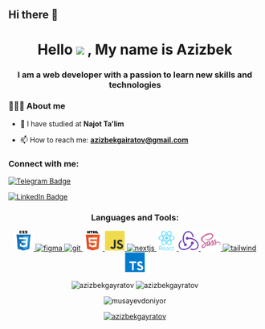 ## Hi there 👋

<h1 align="center">Hello <img src="https://raw.githubusercontent.com/aemmadi/aemmadi/master/wave.gif" width="30px"> , My name is Azizbek</h1>
<h3 align="center">I am a web developer with a passion to learn new skills and technologies</h3>



<h3>👨🏻‍💻 About me</h3>

- 🌱 I have studied at **Najot Ta'lim**

- 📫 How to reach me: **azizbekgairatov@gmail.com**

<h3>Connect with me:</h3>

[![Telegram Badge](https://img.shields.io/badge/@z1zbe-2CA5E0?style=flat-square&logo=telegram&logoColor=white&link=https://t.me/z1zbe)](https://t.me/z1zbe) 

[![LinkedIn Badge](https://img.shields.io/badge/Azizbek%20G%27ayratov-126BC3?style=flat-square&logo=linkedin&logoColor=white&link=https://www.linkedin.com/in/azizbek-g-ayratov-102551324/overlay/about-this-profile/)](https://www.linkedin.com/in/azizbek-g-ayratov-102551324/overlay/about-this-profile/)

<h3 align="center">Languages and Tools:</h3>
<p align="center"></a> <a href="https://www.w3schools.com/css/" target="_blank" rel="noreferrer"> <img src="https://raw.githubusercontent.com/devicons/devicon/master/icons/css3/css3-original-wordmark.svg" alt="css3" width="40" height="40"/> </a> <a href="https://www.figma.com/" target="_blank" rel="noreferrer"> <img src="https://www.vectorlogo.zone/logos/figma/figma-icon.svg" alt="figma" width="40" height="40"/> </a> <a href="https://git-scm.com/" target="_blank" rel="noreferrer"> <img src="https://www.vectorlogo.zone/logos/git-scm/git-scm-icon.svg" alt="git" width="40" height="40"/> </a> <a href="https://www.w3.org/html/" target="_blank" rel="noreferrer"> <img src="https://raw.githubusercontent.com/devicons/devicon/master/icons/html5/html5-original-wordmark.svg" alt="html5" width="40" height="40"/> </a> <a href="https://developer.mozilla.org/en-US/docs/Web/JavaScript" target="_blank" rel="noreferrer"> <img src="https://raw.githubusercontent.com/devicons/devicon/master/icons/javascript/javascript-original.svg" alt="javascript" width="40" height="40"/> </a> <a href="https://nextjs.org/" target="_blank" rel="noreferrer"> <img src="https://cdn.worldvectorlogo.com/logos/nextjs-2.svg" alt="nextjs" width="40" height="40"/> </a> <a href="https://reactjs.org/" target="_blank" rel="noreferrer"> <img src="https://raw.githubusercontent.com/devicons/devicon/master/icons/react/react-original-wordmark.svg" alt="react" width="40" height="40"/> </a> <a href="https://redux.js.org" target="_blank" rel="noreferrer"> <img src="https://raw.githubusercontent.com/devicons/devicon/master/icons/redux/redux-original.svg" alt="redux" width="40" height="40"/> </a> <a href="https://sass-lang.com" target="_blank" rel="noreferrer"> <img src="https://raw.githubusercontent.com/devicons/devicon/master/icons/sass/sass-original.svg" alt="sass" width="40" height="40"/> </a> <a href="https://tailwindcss.com/" target="_blank" rel="noreferrer"> <img src="https://www.vectorlogo.zone/logos/tailwindcss/tailwindcss-icon.svg" alt="tailwind" width="40" height="40"/> </a> <a href="https://www.typescriptlang.org/" target="_blank" rel="noreferrer"> <img src="https://raw.githubusercontent.com/devicons/devicon/master/icons/typescript/typescript-original.svg" alt="typescript" width="40" height="40"/> </a> </p>


<p align="center">
  <img src="https://github-readme-streak-stats.herokuapp.com/?user=azizbekgayratov" alt="azizbekgayratov" />
  <img src="https://github-readme-stats.vercel.app/api?username=azizbekgayratov&show_icons=true" alt="azizbekgayratov" />
</p>
<p align="center">
    <img src="https://github-readme-stats.vercel.app/api/top-langs?username=musayevdoniyor&show_icons=true&locale=en&layout=compact" alt="musayevdoniyor" />
</p>

<p align="center"> <a href="https://github.com/ryo-ma/github-profile-trophy"><img src="https://github-profile-trophy.vercel.app/?username=azizbekgayratov" alt="azizbekgayratov" /></a> </p>


